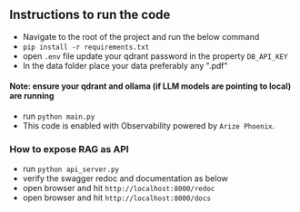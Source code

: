 ## Instructions to run the code

- Navigate to the root of the project and run the below command
- `pip install -r requirements.txt`
- open `.env` file update your qdrant password in the property `DB_API_KEY`
- In the data folder place your data preferably any ".pdf"
#### Note: ensure your qdrant and ollama (if LLM models are pointing to local) are running
- run `python main.py`
- This code is enabled with Observability powered by `Arize Phoenix`.

### How to expose RAG as API
- run `python api_server.py`
- verify the swagger redoc and documentation as below
- open browser and hit `http://localhost:8000/redoc`
- open browser and hit `http://localhost:8000/docs`